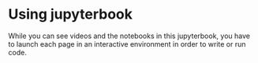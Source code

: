 # Using jupyterbook

While you can see videos and the notebooks in this jupyterbook,
you have to launch each page in an interactive environment
in order to write or run code.